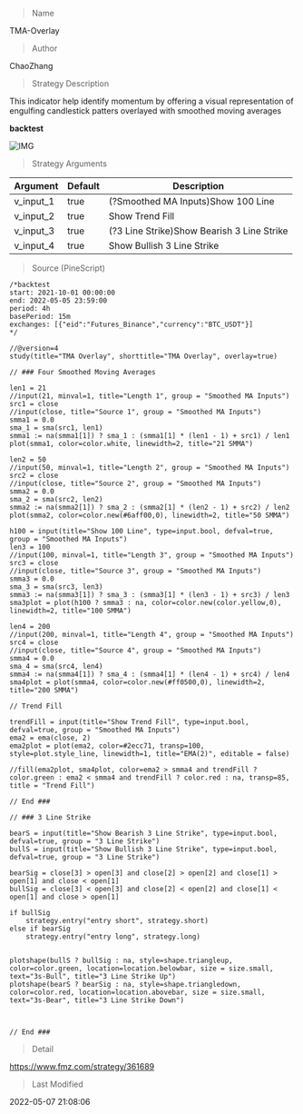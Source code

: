 
> Name

TMA-Overlay

> Author

ChaoZhang

> Strategy Description

This indicator help identify momentum by offering a visual representation of engulfing candlestick patters overlayed with smoothed moving averages

**backtest**

 ![IMG](https://www.fmz.com/upload/asset/9f32a7e78810b1cc45.jpg) 

> Strategy Arguments



|Argument|Default|Description|
|----|----|----|
|v_input_1|true|(?Smoothed MA Inputs)Show 100 Line|
|v_input_2|true|Show Trend Fill|
|v_input_3|true|(?3 Line Strike)Show Bearish 3 Line Strike|
|v_input_4|true|Show Bullish 3 Line Strike|


> Source (PineScript)

``` pinescript
/*backtest
start: 2021-10-01 00:00:00
end: 2022-05-05 23:59:00
period: 4h
basePeriod: 15m
exchanges: [{"eid":"Futures_Binance","currency":"BTC_USDT"}]
*/

//@version=4
study(title="TMA Overlay", shorttitle="TMA Overlay", overlay=true)

// ### Four Smoothed Moving Averages

len1 = 21
//input(21, minval=1, title="Length 1", group = "Smoothed MA Inputs")
src1 = close
//input(close, title="Source 1", group = "Smoothed MA Inputs")
smma1 = 0.0
sma_1 = sma(src1, len1)
smma1 := na(smma1[1]) ? sma_1 : (smma1[1] * (len1 - 1) + src1) / len1
plot(smma1, color=color.white, linewidth=2, title="21 SMMA")

len2 = 50
//input(50, minval=1, title="Length 2", group = "Smoothed MA Inputs")
src2 = close
//input(close, title="Source 2", group = "Smoothed MA Inputs")
smma2 = 0.0
sma_2 = sma(src2, len2)
smma2 := na(smma2[1]) ? sma_2 : (smma2[1] * (len2 - 1) + src2) / len2
plot(smma2, color=color.new(#6aff00,0), linewidth=2, title="50 SMMA")

h100 = input(title="Show 100 Line", type=input.bool, defval=true, group = "Smoothed MA Inputs")
len3 = 100
//input(100, minval=1, title="Length 3", group = "Smoothed MA Inputs")
src3 = close
//input(close, title="Source 3", group = "Smoothed MA Inputs")
smma3 = 0.0
sma_3 = sma(src3, len3)
smma3 := na(smma3[1]) ? sma_3 : (smma3[1] * (len3 - 1) + src3) / len3
sma3plot = plot(h100 ? smma3 : na, color=color.new(color.yellow,0), linewidth=2, title="100 SMMA")

len4 = 200
//input(200, minval=1, title="Length 4", group = "Smoothed MA Inputs")
src4 = close
//input(close, title="Source 4", group = "Smoothed MA Inputs")
smma4 = 0.0
sma_4 = sma(src4, len4)
smma4 := na(smma4[1]) ? sma_4 : (smma4[1] * (len4 - 1) + src4) / len4
sma4plot = plot(smma4, color=color.new(#ff0500,0), linewidth=2, title="200 SMMA")

// Trend Fill

trendFill = input(title="Show Trend Fill", type=input.bool, defval=true, group = "Smoothed MA Inputs") 
ema2 = ema(close, 2)
ema2plot = plot(ema2, color=#2ecc71, transp=100, style=plot.style_line, linewidth=1, title="EMA(2)", editable = false)

//fill(ema2plot, sma4plot, color=ema2 > smma4 and trendFill ? color.green : ema2 < smma4 and trendFill ? color.red : na, transp=85, title = "Trend Fill")

// End ###

// ### 3 Line Strike

bearS = input(title="Show Bearish 3 Line Strike", type=input.bool, defval=true, group = "3 Line Strike")
bullS = input(title="Show Bullish 3 Line Strike", type=input.bool, defval=true, group = "3 Line Strike")

bearSig = close[3] > open[3] and close[2] > open[2] and close[1] > open[1] and close < open[1]
bullSig = close[3] < open[3] and close[2] < open[2] and close[1] < open[1] and close > open[1]

if bullSig
    strategy.entry("entry short", strategy.short)
else if bearSig
    strategy.entry("entry long", strategy.long)


plotshape(bullS ? bullSig : na, style=shape.triangleup, color=color.green, location=location.belowbar, size = size.small,  text="3s-Bull", title="3 Line Strike Up")
plotshape(bearS ? bearSig : na, style=shape.triangledown, color=color.red, location=location.abovebar, size = size.small,  text="3s-Bear", title="3 Line Strike Down")



// End ###

```

> Detail

https://www.fmz.com/strategy/361689

> Last Modified

2022-05-07 21:08:06
